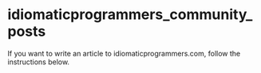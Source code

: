 # idiomaticprogrammers_community_posts
If you want to write an article to idiomaticprogrammers.com, follow the instructions below.
